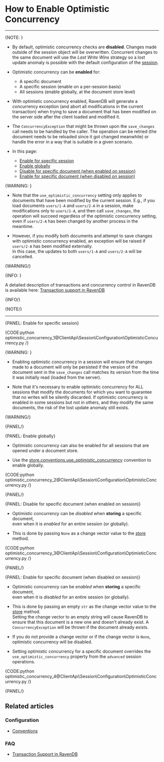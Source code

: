 # How to Enable Optimistic Concurrency
---

{NOTE: }

* By default, optimistic concurrency checks are **disabled**. Changes made outside of the session object will be overwritten. 
  Concurrent changes to the same document will use the _Last Write Wins_ strategy so a lost update anomaly is possible 
  with the default configuration of the [session](../../../client-api/session/what-is-a-session-and-how-does-it-work).

* Optimistic concurrency can be **enabled** for:
   * A specific document  
   * A specific session (enable on a per-session basis)  
   * All sessions (enable globally, at the document store level)  

* With optimistic concurrency enabled, RavenDB will generate a concurrency exception (and abort all modifications in 
  the current transaction) when trying to save a document that has been modified on the server side after the client 
  loaded and modified it.

* The `ConcurrencyException` that might be thrown upon the `save_changes` call needs to be handled by the caller. 
  The operation can be retried (the document needs to be reloaded since it got changed meanwhile) or handle the error 
  in a way that is suitable in a given scenario.

* In this page:
  * [Enable for specific session](../../../client-api/session/configuration/how-to-enable-optimistic-concurrency#enable-for-specific-session)
  * [Enable globally](../../../client-api/session/configuration/how-to-enable-optimistic-concurrency#enable-globally)
  * [Disable for specific document (when enabled on session)](../../../client-api/session/configuration/how-to-enable-optimistic-concurrency#disable-for-specific-document-(when-enabled-on-session))
  * [Enable for specific document (when disabled on session)](../../../client-api/session/configuration/how-to-enable-optimistic-concurrency#enable-for-specific-document-(when-disabled-on-session)) 

{WARNING: }

* Note that the `use_optimistic_concurrency` setting only applies to documents that have been modified by the current session. 
  E.g., if you load documents `users/1-A` and `users/2-A` in a session, make modifications only to `users/1-A`, and then call `save_changes`, 
  the operation will succeed regardless of the optimistic concurrency setting, even if `users/2-A` has been changed by another process in the meantime.

* However, if you modify both documents and attempt to save changes with optimistic concurrency enabled, an exception will be raised 
  if `users/2-A` has been modified externally.  
  In this case, the updates to both `users/1-A` and `users/2-A` will be cancelled.

{WARNING/}

{INFO: }

A detailed description of transactions and concurrency control in RavenDB is available here: 
[Transaction support in RavenDB](../../../client-api/faq/transaction-support)

{INFO/}

{NOTE/}

---

{PANEL: Enable for specific session}

{CODE:python optimistic_concurrency_1@ClientApi\Session\Configuration\OptimisticConcurrency.py /}

{WARNING: }

* Enabling optimistic concurrency in a session will ensure that changes made to a document will only be persisted 
  if the version of the document sent in the `save_changes` call matches its version from the time it was initially read (loaded from the server).
 
* Note that it's necessary to enable optimistic concurrency for ALL sessions that modify the documents for which you want to guarantee that no writes will be silently discarded.
  If optimistic concurrency is enabled in some sessions but not in others, and they modify the same documents, the risk of the lost update anomaly still exists.

{WARNING/}

{PANEL/}

{PANEL: Enable globally}

* Optimistic concurrency can also be enabled for all sessions that are opened under a document store.

* Use the [store.conventions.use_optimistic_concurrency](../../../client-api/configuration/conventions#useoptimisticconcurrency) convention to enable globally.

{CODE:python optimistic_concurrency_2@ClientApi\Session\Configuration\OptimisticConcurrency.py /}

{PANEL/}

{PANEL: Disable for specific document (when enabled on session)}

* Optimistic concurrency can be _disabled_ when **storing** a specific document,  
  even when it is _enabled_ for an entire session (or globally).

* This is done by passing `None` as a change vector value to the [store](../../../client-api/session/storing-entities) method.

{CODE:python optimistic_concurrency_3@ClientApi\Session\Configuration\OptimisticConcurrency.py /}

{PANEL/}

{PANEL: Enable for specific document (when disabled on session)}

* Optimistic concurrency can be _enabled_ when **storing** a specific document,  
  even when it is _disabled_ for an entire session (or globally).

* This is done by passing an empty `str` as the change vector value to the [store](../../../client-api/session/storing-entities) method.  
  Setting the change vector to an empty string will cause RavenDB to ensure that this document is a new one and doesn't already exist.
  A `ConcurrencyException` will be thrown if the document already exists. 

* If you do not provide a change vector or if the change vector is `None`, optimistic concurrency will be disabled.  

* Setting optimistic concurrency for a specific document overrides the `use_optimistic_concurrency` property from the `advanced` session operations.

{CODE:python optimistic_concurrency_4@ClientApi\Session\Configuration\OptimisticConcurrency.py /}

{PANEL/}

## Related articles

### Configuration

- [Conventions](../../../client-api/configuration/conventions)

### FAQ

- [Transaction Support in RavenDB](../../../client-api/faq/transaction-support)
